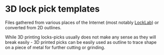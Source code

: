 # 3D lock pick templates

Files gathered from various places of the Internet (most notably [LockLab](https://locklab.com/downloads-links-bosnianbills-locklab/)) or converted from 2D outlines.

While 3D printing locks-picks usually does not make any sense as they will break easily - 3D printed picks can be easily used as outline to trace shape on a piece of metal for further cutting or grinding.

